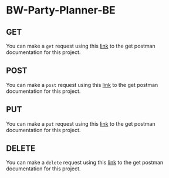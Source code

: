 # BW-Party-Planner-BE

## GET
You can make a `get` request using this [link](https://documenter.getpostman.com/view/7675494/S1a4XS8W?version=latest) to the get postman documentation for this project.
## POST
You can make a `post` request using this [link](https://documenter.getpostman.com/view/7675494/S1a4XSHE?version=latest) to the get postman documentation for this project.
## PUT
You can make a `put` request using this [link](https://documenter.getpostman.com/view/7675494/S1a4XSHG?version=latest#2eeb4010-09ce-456c-bb00-a5370b5ff7c9) to the get postman documentation for this project.
## DELETE
You can make a `delete` request using this [link](https://documenter.getpostman.com/view/7675494/S1a4XS8T?version=latest#intro) to the get postman documentation for this project.